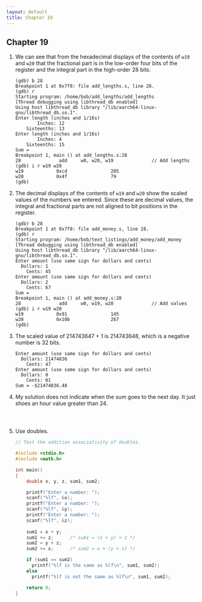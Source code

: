 ```yaml
---
layout: default
title: Chapter 19
---
```


## Chapter 19

1.  We can see that from the hexadecimal displays of the contents of `w19` and `w20` that the fractional part is in the low-order four bits of the register and the integral part in the high-order 28 bits.
    ```
    (gdb) b 28
    Breakpoint 1 at 0x7f8: file add_lengths.s, line 28.
    (gdb) r
    Starting program: /home/bob/add_lengths/add_lengths 
    [Thread debugging using libthread_db enabled]
    Using host libthread_db library "/lib/aarch64-linux-gnu/libthread_db.so.1".
    Enter length (inches and 1/16s)
            Inches: 12
        Sixteenths: 13
    Enter length (inches and 1/16s)
            Inches: 4 
        Sixteenths: 15
    Sum = 
    Breakpoint 1, main () at add_lengths.s:28
    28              add     w0, w20, w19              // Add lengths
    (gdb) i r w19 w20
    w19            0xcd                205
    w20            0x4f                79
    (gdb) 
    ```
2.  The decimal displays of the contents of `w19` and `w20` show the scaled values of the numbers we entered. Since these are decimal values, the integral and fractional parts are not aligned to bit positions in the register.
    ```
    (gdb) b 28
    Breakpoint 1 at 0x7f8: file add_money.s, line 28.
    (gdb) r
    Starting program: /home/bob/text_listings/add_money/add_money 
    [Thread debugging using libthread_db enabled]
    Using host libthread_db library "/lib/aarch64-linux-gnu/libthread_db.so.1".
    Enter amount (use same sign for dollars and cents)
      Dollars: 1
        Cents: 45
    Enter amount (use same sign for dollars and cents)
      Dollars: 2
        Cents: 67
    Sum = 
    Breakpoint 1, main () at add_money.s:28
    28              add     w0, w19, w20              // Add values
    (gdb) i r w19 w20
    w19            0x91                145
    w20            0x10b               267
    (gdb) 
    ```
3.  The scaled value of 214743647 + 1 is 214743648, which is a negative number is 32 bits.
    ```
    Enter amount (use same sign for dollars and cents)
      Dollars: 21474836
        Cents: 47
    Enter amount (use same sign for dollars and cents)
      Dollars: 0
        Cents: 01
    Sum = -$21474836.48
    ```
4.  My solution does not indicate when the sum goes to the next day. It just shoes an hour value greater than 24.
    ```asm
    ```
    ```asm
    ```
    ```asm
    ```
5.  Use doubles.
    ```c
    // Test the addition associativity of doubles.

    #include <stdio.h>
    #include <math.h>

    int main()
    {
        double x, y, z, sum1, sum2;

        printf("Enter a number: ");
        scanf("%lf", &x);
        printf("Enter a number: ");
        scanf("%lf", &y);
        printf("Enter a number: ");
        scanf("%lf", &z);
        
        sum1 = x + y;
        sum1 += z;      /* sum1 = (x + y) + z */
        sum2 = y + z;
        sum2 += x;      /* sum2 = x + (y + z) */

        if (sum1 == sum2)
          printf("%lf is the same as %lf\n", sum1, sum2);
        else
          printf("%lf is not the same as %lf\n", sum1, sum2);

        return 0;
    }
    ```
